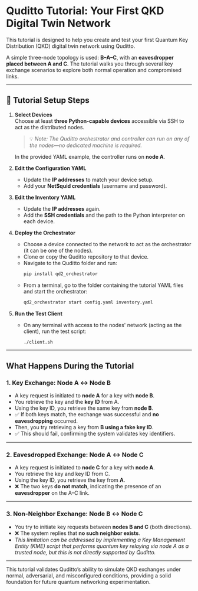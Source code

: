 # Quditto Tutorial: Your First QKD Digital Twin Network

This tutorial is designed to help you create and test your first Quantum Key Distribution (QKD) digital twin network using Quditto.

A simple three-node topology is used: **B–A–C**, with an **eavesdropper placed between A and C**. The tutorial walks you through several key exchange scenarios to explore both normal operation and compromised links.

---

## 🔧 Tutorial Setup Steps

1. **Select Devices**  
   Choose at least **three Python-capable devices** accessible via SSH to act as the distributed nodes.  
   > 💡 *Note: The Quditto orchestrator and controller can run on any of the nodes—no dedicated machine is required.*

   In the provided YAML example, the controller runs on **node A**.

2. **Edit the Configuration YAML**  
   - Update the **IP addresses** to match your device setup.  
   - Add your **NetSquid credentials** (username and password).

3. **Edit the Inventory YAML**  
   - Update the **IP addresses** again.  
   - Add the **SSH credentials** and the path to the Python interpreter on each device.

4. **Deploy the Orchestrator**  
   - Choose a device connected to the network to act as the orchestrator (it can be one of the nodes).  
   - Clone or copy the Quditto repository to that device.  
   - Navigate to the Quditto folder and run:  
     ```bash
     pip install qd2_orchestrator
     ```
   - From a terminal, go to the folder containing the tutorial YAML files and start the orchestrator:
     ```bash
     qd2_orchestrator start config.yaml inventory.yaml
     ```

5. **Run the Test Client**  
   - On any terminal with access to the nodes' network (acting as the client), run the test script:
     ```bash
     ./client.sh
     ```

---

##  What Happens During the Tutorial

### 1.  Key Exchange: Node A ↔ Node B

- A key request is initiated to **node A** for a key with **node B**.
- You retrieve the key and the **key ID** from A.
- Using the key ID, you retrieve the same key from **node B**.
- ✅ If both keys match, the exchange was successful and **no eavesdropping** occurred.
- Then, you try retrieving a key from **B using a fake key ID**.
- ✅ This should fail, confirming the system validates key identifiers.

---

### 2.  Eavesdropped Exchange: Node A ↔ Node C

- A key request is initiated to **node C** for a key with **node A**.
- You retrieve the key and key ID from C.
- Using the key ID, you retrieve the key from **A**.
- ❌ The two keys **do not match**, indicating the presence of an **eavesdropper** on the A–C link.

---

### 3.  Non-Neighbor Exchange: Node B ↔ Node C

- You try to initiate key requests between **nodes B and C** (both directions).
- ❌ The system replies that **no such neighbor exists**.
-  *This limitation can be addressed by implementing a Key Management Entity (KME) script that performs quantum key relaying via node A as a trusted node, but this is not directly supported by Quditto.*

---


This tutorial validates Quditto’s ability to simulate QKD exchanges under normal, adversarial, and misconfigured conditions, providing a solid foundation for future quantum networking experimentation.



